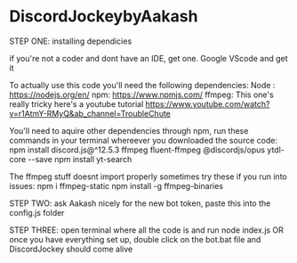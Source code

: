 # DiscordJockeybyAakash
STEP ONE: installing dependicies 

if you're not a coder and dont have an IDE, get one. Google  VScode and get it


To actually use this code you'll need the following dependencies:
Node : https://nodejs.org/en/
npm: https://www.npmjs.com/
ffmpeg: This one's really tricky here's a youtube tutorial https://www.youtube.com/watch?v=r1AtmY-RMyQ&ab_channel=TroubleChute

You'll need to aquire other dependencies through npm, run these commands in your terminal whereever you downloaded the source code:
npm install discord.js@^12.5.3 ffmpeg fluent-ffmpeg @discordjs/opus ytdl-core --save
npm install yt-search

The ffmpeg stuff doesnt import properly sometimes try these if you run into issues:
npm i ffmpeg-static
npm install -g ffmpeg-binaries

STEP TWO: ask Aakash nicely for the new bot token,
paste this into the config.js folder 

STEP THREE: open terminal where all the code is and run
node index.js
OR once you have everything set up, double click on the bot.bat file and DiscordJockey should come alive
